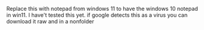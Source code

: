
Replace this with notepad from windows 11 to have the windows 10 notepad in win11.
 I have't tested this yet.
if google detects this as a virus you can download it raw and in a nonfolder
